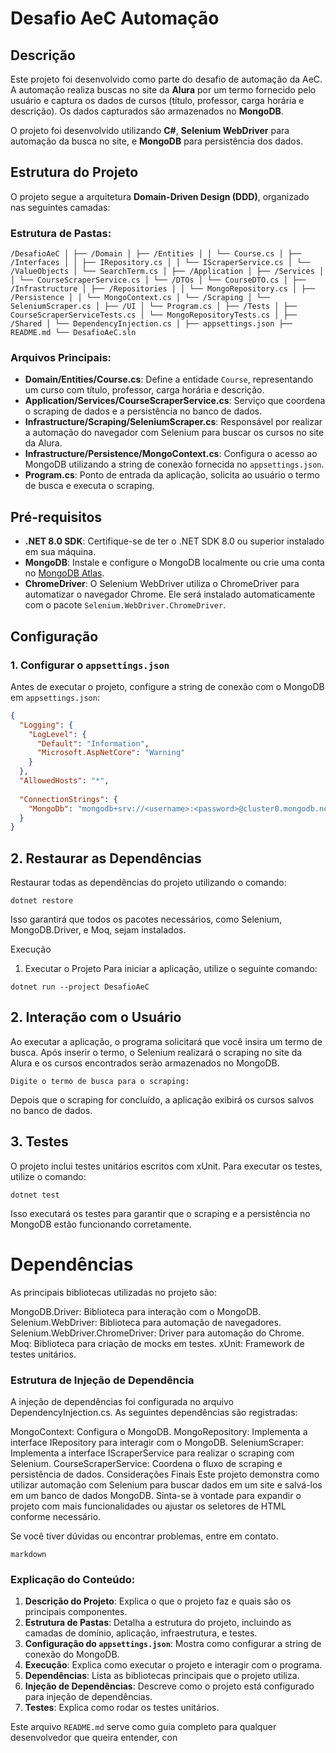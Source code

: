 ﻿# Desafio AeC Automação

## Descrição

Este projeto foi desenvolvido como parte do desafio de automação da AeC. A automação realiza buscas no site da **Alura** por um termo fornecido pelo usuário e captura os dados de cursos (título, professor, carga horária e descrição). Os dados capturados são armazenados no **MongoDB**.

O projeto foi desenvolvido utilizando **C#**, **Selenium WebDriver** para automação da busca no site, e **MongoDB** para persistência dos dados.

## Estrutura do Projeto

O projeto segue a arquitetura **Domain-Driven Design (DDD)**, organizado nas seguintes camadas:

### Estrutura de Pastas:

```
/DesafioAeC │ ├── /Domain │ ├── /Entities │ │ └── Course.cs │ ├── /Interfaces │ │ ├── IRepository.cs │ │ └── IScraperService.cs │ └── /ValueObjects │ └── SearchTerm.cs │ ├── /Application │ ├── /Services │ │ └── CourseScraperService.cs │ └── /DTOs │ └── CourseDTO.cs │ ├── /Infrastructure │ ├── /Repositories │ │ └── MongoRepository.cs │ ├── /Persistence │ │ └── MongoContext.cs │ └── /Scraping │ └── SeleniumScraper.cs │ ├── /UI │ └── Program.cs │ ├── /Tests │ ├── CourseScraperServiceTests.cs │ └── MongoRepositoryTests.cs │ ├── /Shared │ └── DependencyInjection.cs │ ├── appsettings.json ├── README.md └── DesafioAeC.sln
```


### Arquivos Principais:

- **Domain/Entities/Course.cs**: Define a entidade `Course`, representando um curso com título, professor, carga horária e descrição.
- **Application/Services/CourseScraperService.cs**: Serviço que coordena o scraping de dados e a persistência no banco de dados.
- **Infrastructure/Scraping/SeleniumScraper.cs**: Responsável por realizar a automação do navegador com Selenium para buscar os cursos no site da Alura.
- **Infrastructure/Persistence/MongoContext.cs**: Configura o acesso ao MongoDB utilizando a string de conexão fornecida no `appsettings.json`.
- **Program.cs**: Ponto de entrada da aplicação, solicita ao usuário o termo de busca e executa o scraping.

## Pré-requisitos

- **.NET 8.0 SDK**: Certifique-se de ter o .NET SDK 8.0 ou superior instalado em sua máquina.
- **MongoDB**: Instale e configure o MongoDB localmente ou crie uma conta no [MongoDB Atlas](https://www.mongodb.com/cloud/atlas).
- **ChromeDriver**: O Selenium WebDriver utiliza o ChromeDriver para automatizar o navegador Chrome. Ele será instalado automaticamente com o pacote `Selenium.WebDriver.ChromeDriver`.

## Configuração

### 1. Configurar o `appsettings.json`

Antes de executar o projeto, configure a string de conexão com o MongoDB em `appsettings.json`:

```json
{
  "Logging": {
    "LogLevel": {
      "Default": "Information",
      "Microsoft.AspNetCore": "Warning"
    }
  },
  "AllowedHosts": "*",
  
  "ConnectionStrings": {
    "MongoDb": "mongodb+srv://<username>:<password>@cluster0.mongodb.net/myDatabase?retryWrites=true&w=majority"
  }
}

```

## 2. Restaurar as Dependências
Restaurar todas as dependências do projeto utilizando o comando:

```
dotnet restore
```

Isso garantirá que todos os pacotes necessários, como Selenium, MongoDB.Driver, e Moq, sejam instalados.

Execução
1. Executar o Projeto
Para iniciar a aplicação, utilize o seguinte comando:

```
dotnet run --project DesafioAeC
```

## 2. Interação com o Usuário
Ao executar a aplicação, o programa solicitará que você insira um termo de busca. Após inserir o termo, o Selenium realizará o scraping no site da Alura e os cursos encontrados serão armazenados no MongoDB.

```
Digite o termo de busca para o scraping:
```
Depois que o scraping for concluído, a aplicação exibirá os cursos salvos no banco de dados.

## 3. Testes
O projeto inclui testes unitários escritos com xUnit. Para executar os testes, utilize o comando:

```
dotnet test
```
Isso executará os testes para garantir que o scraping e a persistência no MongoDB estão funcionando corretamente.

# Dependências
As principais bibliotecas utilizadas no projeto são:

MongoDB.Driver: Biblioteca para interação com o MongoDB.
Selenium.WebDriver: Biblioteca para automação de navegadores.
Selenium.WebDriver.ChromeDriver: Driver para automação do Chrome.
Moq: Biblioteca para criação de mocks em testes.
xUnit: Framework de testes unitários.

### Estrutura de Injeção de Dependência
A injeção de dependências foi configurada no arquivo DependencyInjection.cs. As seguintes dependências são registradas:

MongoContext: Configura o MongoDB.
MongoRepository: Implementa a interface IRepository para interagir com o MongoDB.
SeleniumScraper: Implementa a interface IScraperService para realizar o scraping com Selenium.
CourseScraperService: Coordena o fluxo de scraping e persistência de dados.
Considerações Finais
Este projeto demonstra como utilizar automação com Selenium para buscar dados em um site e salvá-los em um banco de dados MongoDB. Sinta-se à vontade para expandir o projeto com mais funcionalidades ou ajustar os seletores de HTML conforme necessário.

Se você tiver dúvidas ou encontrar problemas, entre em contato.
```
markdown
```

### Explicação do Conteúdo:

1. **Descrição do Projeto**: Explica o que o projeto faz e quais são os principais componentes.
2. **Estrutura de Pastas**: Detalha a estrutura do projeto, incluindo as camadas de domínio, aplicação, infraestrutura, e testes.
3. **Configuração do `appsettings.json`**: Mostra como configurar a string de conexão do MongoDB.
4. **Execução**: Explica como executar o projeto e interagir com o programa.
5. **Dependências**: Lista as bibliotecas principais que o projeto utiliza.
6. **Injeção de Dependências**: Descreve como o projeto está configurado para injeção de dependências.
7. **Testes**: Explica como rodar os testes unitários.

Este arquivo `README.md` serve como guia completo para qualquer desenvolvedor que queira entender, con
